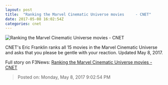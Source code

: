 ```yaml
---
layout: post
title:  "Ranking the Marvel Cinematic Universe movies     - CNET"
date: 2017-05-08 16:02:54Z
categories: cnet
---
```


![Ranking the Marvel Cinematic Universe movies     - CNET](https://cnet2.cbsistatic.com/img/wNwNVxeNqWLLMNc2cvlAsSzvQDg=/670x503/2017/03/08/fdd31ef0-d1ea-4e65-995a-4fb061e15e2c/hulk-real.jpg)

CNET's Eric Franklin ranks all 15 movies in the Marvel Cinematic Universe and asks that you please be gentle with your reaction. Updated May 8, 2017.


Full story on F3News: [Ranking the Marvel Cinematic Universe movies     - CNET](http://www.f3nws.com/n/PUrmcE)

> Posted on: Monday, May 8, 2017 9:02:54 PM
